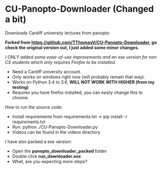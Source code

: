 # CU-Panopto-Downloader (Changed a bit)
Downloads Cardiff university lectures from panopto

**Forked from https://github.com/TThomasV/CU-Panopto-Downloader, go check the original version out, I just added some minor changes.**

*I ONLY added some ease-of-use improvements and an exe version for non CS students which only requires Firefox to be installed.*



- Need a Cardiff university account.
- Only works on windows right now (will probably remain that way).
- Works on Python 3.4 to 3.6, **WILL NOT WORK WITH HIGHER (from my testing)**
- Requires you have firefox installed, you can easily change this to chrome.


How to run the source code:
- Install requirements from requirements.txt -> pip install -r requirements.txt
- Run: python ./CU-Panopto-Downloader.py
- Videos can be found in the videos directory

I have also packed a exe version:
- Open the **panopto_downloader_packed** folder
- Double click **run_downloader.exe**
- What, are you expecting more steps?
